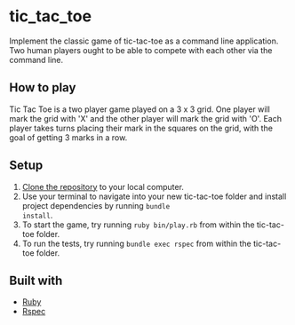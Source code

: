 # tic_tac_toe

Implement the classic game of tic-tac-toe as a command line application. Two human players ought to be able to compete with each other via the command line. 

## How to play

Tic Tac Toe is a two player game played on a 3 x 3 grid. One player will mark the grid with 'X' and the other player will mark the grid with 'O'. Each player takes turns placing their mark in the squares on the grid, with the goal of getting 3 marks in a row.

## Setup
1. [Clone the repository](https://docs.github.com/en/repositories/creating-and-managing-repositories/cloning-a-repository) to your local computer.
2. Use your terminal to navigate into your new tic-tac-toe folder and install project dependencies by running <code>bundle install</code>.
3. To start the game, try running <code>ruby bin/play.rb</code> from within the tic-tac-toe folder. 
4. To run the tests, try running  <code>bundle exec rspec</code> from within the tic-tac-toe folder.

## Built with
* [Ruby](https://www.ruby-lang.org/en/)
* [Rspec](https://rspec.info/)

